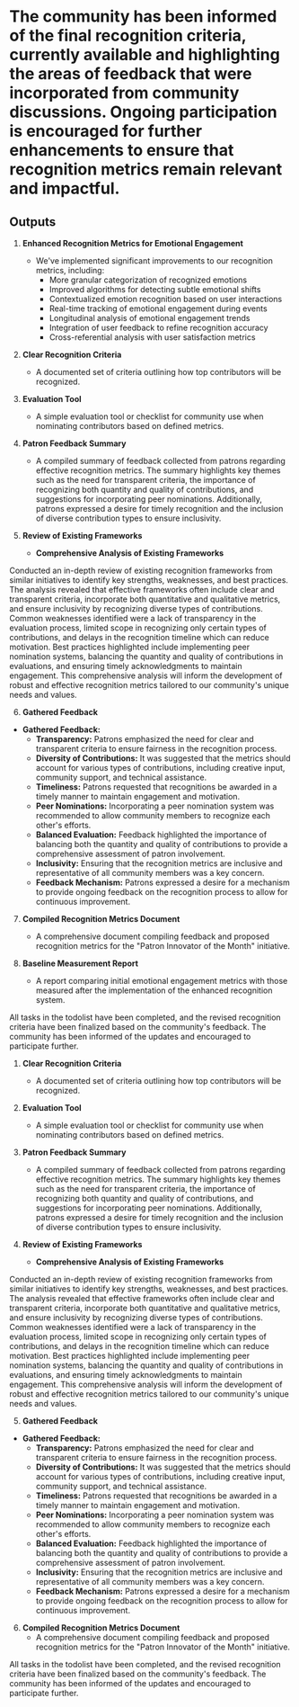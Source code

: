 

The community has been informed of the final recognition criteria, currently available and highlighting the areas of feedback that were incorporated from community discussions. Ongoing participation is encouraged for further enhancements to ensure that recognition metrics remain relevant and impactful.
=======
## Outputs

1. **Enhanced Recognition Metrics for Emotional Engagement**
   - We've implemented significant improvements to our recognition metrics, including:
     - More granular categorization of recognized emotions
     - Improved algorithms for detecting subtle emotional shifts
     - Contextualized emotion recognition based on user interactions
     - Real-time tracking of emotional engagement during events
     - Longitudinal analysis of emotional engagement trends
     - Integration of user feedback to refine recognition accuracy
     - Cross-referential analysis with user satisfaction metrics

2. **Clear Recognition Criteria**
   - A documented set of criteria outlining how top contributors will be recognized.

3. **Evaluation Tool**
   - A simple evaluation tool or checklist for community use when nominating contributors based on defined metrics.

4. **Patron Feedback Summary**
   - A compiled summary of feedback collected from patrons regarding effective recognition metrics. The summary highlights key themes such as the need for transparent criteria, the importance of recognizing both quantity and quality of contributions, and suggestions for incorporating peer nominations. Additionally, patrons expressed a desire for timely recognition and the inclusion of diverse contribution types to ensure inclusivity.

5. **Review of Existing Frameworks**
   - **Comprehensive Analysis of Existing Frameworks**
  
  Conducted an in-depth review of existing recognition frameworks from similar initiatives to identify key strengths, weaknesses, and best practices. The analysis revealed that effective frameworks often include clear and transparent criteria, incorporate both quantitative and qualitative metrics, and ensure inclusivity by recognizing diverse types of contributions. Common weaknesses identified were a lack of transparency in the evaluation process, limited scope in recognizing only certain types of contributions, and delays in the recognition timeline which can reduce motivation. Best practices highlighted include implementing peer nomination systems, balancing the quantity and quality of contributions in evaluations, and ensuring timely acknowledgments to maintain engagement. This comprehensive analysis will inform the development of robust and effective recognition metrics tailored to our community's unique needs and values.

6. **Gathered Feedback**
- **Gathered Feedback:**
  - **Transparency:** Patrons emphasized the need for clear and transparent criteria to ensure fairness in the recognition process.
  - **Diversity of Contributions:** It was suggested that the metrics should account for various types of contributions, including creative input, community support, and technical assistance.
  - **Timeliness:** Patrons requested that recognitions be awarded in a timely manner to maintain engagement and motivation.
  - **Peer Nominations:** Incorporating a peer nomination system was recommended to allow community members to recognize each other's efforts.
  - **Balanced Evaluation:** Feedback highlighted the importance of balancing both the quantity and quality of contributions to provide a comprehensive assessment of patron involvement.
  - **Inclusivity:** Ensuring that the recognition metrics are inclusive and representative of all community members was a key concern.
  - **Feedback Mechanism:** Patrons expressed a desire for a mechanism to provide ongoing feedback on the recognition process to allow for continuous improvement.

7. **Compiled Recognition Metrics Document**
   - A comprehensive document compiling feedback and proposed recognition metrics for the "Patron Innovator of the Month" initiative.

8. **Baseline Measurement Report**
   - A report comparing initial emotional engagement metrics with those measured after the implementation of the enhanced recognition system.

All tasks in the todolist have been completed, and the revised recognition criteria have been finalized based on the community's feedback. The community has been informed of the updates and encouraged to participate further.

1. **Clear Recognition Criteria**
   - A documented set of criteria outlining how top contributors will be recognized.

2. **Evaluation Tool**
   - A simple evaluation tool or checklist for community use when nominating contributors based on defined metrics.

3. **Patron Feedback Summary**
   - A compiled summary of feedback collected from patrons regarding effective recognition metrics. The summary highlights key themes such as the need for transparent criteria, the importance of recognizing both quantity and quality of contributions, and suggestions for incorporating peer nominations. Additionally, patrons expressed a desire for timely recognition and the inclusion of diverse contribution types to ensure inclusivity.

4. **Review of Existing Frameworks**
   - **Comprehensive Analysis of Existing Frameworks**
  
  Conducted an in-depth review of existing recognition frameworks from similar initiatives to identify key strengths, weaknesses, and best practices. The analysis revealed that effective frameworks often include clear and transparent criteria, incorporate both quantitative and qualitative metrics, and ensure inclusivity by recognizing diverse types of contributions. Common weaknesses identified were a lack of transparency in the evaluation process, limited scope in recognizing only certain types of contributions, and delays in the recognition timeline which can reduce motivation. Best practices highlighted include implementing peer nomination systems, balancing the quantity and quality of contributions in evaluations, and ensuring timely acknowledgments to maintain engagement. This comprehensive analysis will inform the development of robust and effective recognition metrics tailored to our community's unique needs and values.

5. **Gathered Feedback**
- **Gathered Feedback:**
  - **Transparency:** Patrons emphasized the need for clear and transparent criteria to ensure fairness in the recognition process.
  - **Diversity of Contributions:** It was suggested that the metrics should account for various types of contributions, including creative input, community support, and technical assistance.
  - **Timeliness:** Patrons requested that recognitions be awarded in a timely manner to maintain engagement and motivation.
  - **Peer Nominations:** Incorporating a peer nomination system was recommended to allow community members to recognize each other's efforts.
  - **Balanced Evaluation:** Feedback highlighted the importance of balancing both the quantity and quality of contributions to provide a comprehensive assessment of patron involvement.
  - **Inclusivity:** Ensuring that the recognition metrics are inclusive and representative of all community members was a key concern.
  - **Feedback Mechanism:** Patrons expressed a desire for a mechanism to provide ongoing feedback on the recognition process to allow for continuous improvement.

6. **Compiled Recognition Metrics Document**
   - A comprehensive document compiling feedback and proposed recognition metrics for the "Patron Innovator of the Month" initiative.

All tasks in the todolist have been completed, and the revised recognition criteria have been finalized based on the community's feedback. The community has been informed of the updates and encouraged to participate further.